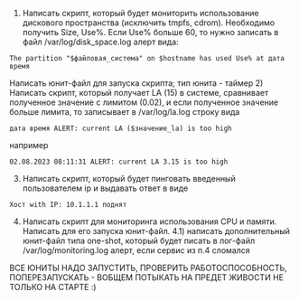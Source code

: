 1) Написать скрипт, который будет мониторить использование дискового пространства (исключить tmpfs, cdrom). 
Необходимо получить Size, Use%. Если Use% больше 60, то нужно записать в файл /var/log/disk_space.log алерт вида:
  ```
  The partition "$файловая_система" on $hostname has used Use% at дата время
  ```
  Написать юнит-файл для запуска скрипта; тип юнита - таймер
2)  Написать скрипт, который получает LA (15) в системе, сравнивает полученное значение с лимитом (0.02), и если полученное значение больше лимита, то записывает в 
/var/log/la.log строку вида
  ```
  дата время ALERT: current LA ($значение_la) is too high
  ```   
  например
  ```
  02.08.2023 08:11:31 ALERT: current LA 3.15 is too high
  ```
3) Написать скрипт, который будет пинговать введенный пользователем ip и выдавать ответ в виде
  ```
  Хост with IP: 10.1.1.1 поднят
  ```
4) Написать скрипт для мониторинга использования CPU и памяти. Написать для его запуска юнит-файл.
4.1) написать дополнительный юнит-файл типа one-shot, который будет писать в лог-файл /var/log/monitoring.log алерт, если сервис из п.4 сломался

ВСЕ ЮНИТЫ НАДО ЗАПУСТИТЬ, ПРОВЕРИТЬ РАБОТОСПОСОБНОСТЬ, ПОПЕРЕЗАПУСКАТЬ - ВОБЩЕМ ПОТЫКАТЬ НА ПРЕДЕТ ЖИВОСТИ НЕ ТОЛЬКО НА СТАРТЕ :)
